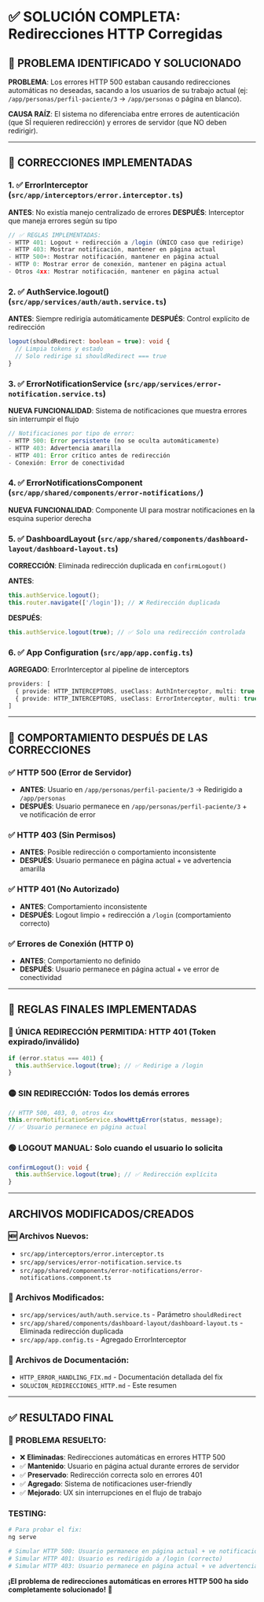 # ✅ SOLUCIÓN COMPLETA: Redirecciones HTTP Corregidas

## 🚨 PROBLEMA IDENTIFICADO Y SOLUCIONADO

**PROBLEMA**: Los errores HTTP 500 estaban causando redirecciones automáticas no deseadas, sacando a los usuarios de su trabajo actual (ej: `/app/personas/perfil-paciente/3` → `/app/personas` o página en blanco).

**CAUSA RAÍZ**: El sistema no diferenciaba entre errores de autenticación (que SÍ requieren redirección) y errores de servidor (que NO deben redirigir).

---

## 🔧 CORRECCIONES IMPLEMENTADAS

### 1. ✅ **ErrorInterceptor** (`src/app/interceptors/error.interceptor.ts`)
**ANTES**: No existía manejo centralizado de errores
**DESPUÉS**: Interceptor que maneja errores según su tipo

```typescript
// ✅ REGLAS IMPLEMENTADAS:
- HTTP 401: Logout + redirección a /login (ÚNICO caso que redirige)
- HTTP 403: Mostrar notificación, mantener en página actual
- HTTP 500+: Mostrar notificación, mantener en página actual  
- HTTP 0: Mostrar error de conexión, mantener en página actual
- Otros 4xx: Mostrar notificación, mantener en página actual
```

### 2. ✅ **AuthService.logout()** (`src/app/services/auth/auth.service.ts`)
**ANTES**: Siempre redirigía automáticamente
**DESPUÉS**: Control explícito de redirección

```typescript
logout(shouldRedirect: boolean = true): void {
  // Limpia tokens y estado
  // Solo redirige si shouldRedirect === true
}
```

### 3. ✅ **ErrorNotificationService** (`src/app/services/error-notification.service.ts`)
**NUEVA FUNCIONALIDAD**: Sistema de notificaciones que muestra errores sin interrumpir el flujo

```typescript
// Notificaciones por tipo de error:
- HTTP 500: Error persistente (no se oculta automáticamente)
- HTTP 403: Advertencia amarilla
- HTTP 401: Error crítico antes de redirección
- Conexión: Error de conectividad
```

### 4. ✅ **ErrorNotificationsComponent** (`src/app/shared/components/error-notifications/`)
**NUEVA FUNCIONALIDAD**: Componente UI para mostrar notificaciones en la esquina superior derecha

### 5. ✅ **DashboardLayout** (`src/app/shared/components/dashboard-layout/dashboard-layout.ts`)
**CORRECCIÓN**: Eliminada redirección duplicada en `confirmLogout()`

**ANTES**:
```typescript
this.authService.logout();
this.router.navigate(['/login']); // ❌ Redirección duplicada
```

**DESPUÉS**:
```typescript
this.authService.logout(true); // ✅ Solo una redirección controlada
```

### 6. ✅ **App Configuration** (`src/app/app.config.ts`)
**AGREGADO**: ErrorInterceptor al pipeline de interceptors

```typescript
providers: [
  { provide: HTTP_INTERCEPTORS, useClass: AuthInterceptor, multi: true },
  { provide: HTTP_INTERCEPTORS, useClass: ErrorInterceptor, multi: true }, // ✅ NUEVO
]
```

---

## 🧪 COMPORTAMIENTO DESPUÉS DE LAS CORRECCIONES

### ✅ **HTTP 500 (Error de Servidor)**
- **ANTES**: Usuario en `/app/personas/perfil-paciente/3` → Redirigido a `/app/personas`
- **DESPUÉS**: Usuario permanece en `/app/personas/perfil-paciente/3` + ve notificación de error

### ✅ **HTTP 403 (Sin Permisos)**
- **ANTES**: Posible redirección o comportamiento inconsistente
- **DESPUÉS**: Usuario permanece en página actual + ve advertencia amarilla

### ✅ **HTTP 401 (No Autorizado)**
- **ANTES**: Comportamiento inconsistente
- **DESPUÉS**: Logout limpio + redirección a `/login` (comportamiento correcto)

### ✅ **Errores de Conexión (HTTP 0)**
- **ANTES**: Comportamiento no definido
- **DESPUÉS**: Usuario permanece en página actual + ve error de conectividad

---

## 🎯 REGLAS FINALES IMPLEMENTADAS

### 🔴 **ÚNICA REDIRECCIÓN PERMITIDA**: HTTP 401 (Token expirado/inválido)
```typescript
if (error.status === 401) {
  this.authService.logout(true); // ✅ Redirige a /login
}
```

### 🟡 **SIN REDIRECCIÓN**: Todos los demás errores
```typescript
// HTTP 500, 403, 0, otros 4xx
this.errorNotificationService.showHttpError(status, message);
// ✅ Usuario permanece en página actual
```

### 🟢 **LOGOUT MANUAL**: Solo cuando el usuario lo solicita
```typescript
confirmLogout(): void {
  this.authService.logout(true); // ✅ Redirección explícita
}
```

---

##   ARCHIVOS MODIFICADOS/CREADOS

### 🆕 **Archivos Nuevos**:
- `src/app/interceptors/error.interceptor.ts`
- `src/app/services/error-notification.service.ts`
- `src/app/shared/components/error-notifications/error-notifications.component.ts`

### 🔧 **Archivos Modificados**:
- `src/app/services/auth/auth.service.ts` - Parámetro `shouldRedirect`
- `src/app/shared/components/dashboard-layout/dashboard-layout.ts` - Eliminada redirección duplicada
- `src/app/app.config.ts` - Agregado ErrorInterceptor

### 📄 **Archivos de Documentación**:
- `HTTP_ERROR_HANDLING_FIX.md` - Documentación detallada del fix
- `SOLUCION_REDIRECCIONES_HTTP.md` - Este resumen

---

## ✅ **RESULTADO FINAL**

### 🎉 **PROBLEMA RESUELTO**:
- ❌ **Eliminadas**: Redirecciones automáticas en errores HTTP 500
- ✅ **Mantenido**: Usuario en página actual durante errores de servidor
- ✅ **Preservado**: Redirección correcta solo en errores 401
- ✅ **Agregado**: Sistema de notificaciones user-friendly
- ✅ **Mejorado**: UX sin interrupciones en el flujo de trabajo

###   **TESTING**:
```bash
# Para probar el fix:
ng serve

# Simular HTTP 500: Usuario permanece en página actual + ve notificación
# Simular HTTP 401: Usuario es redirigido a /login (correcto)
# Simular HTTP 403: Usuario permanece en página actual + ve advertencia
```

**¡El problema de redirecciones automáticas en errores HTTP 500 ha sido completamente solucionado!** 🎯